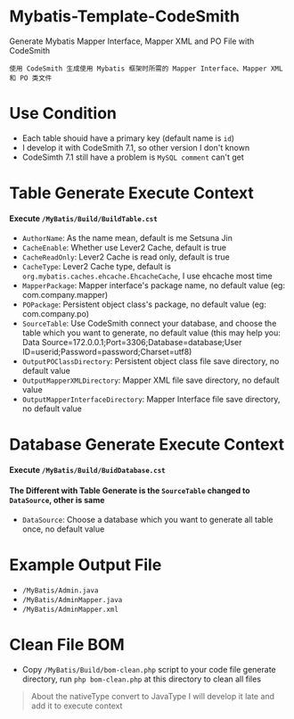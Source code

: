 # Mybatis-Template-CodeSmith
Generate Mybatis Mapper Interface, Mapper XML and PO File with CodeSmith

`使用 CodeSmith 生成使用 Mybatis 框架时所需的 Mapper Interface、Mapper XML 和 PO 类文件`

# Use Condition
+ Each table shouid have a primary key (default name is `id`)
+ I develop it with CodeSmith 7.1, so other version I don't known
+ CodeSimth 7.1 still have a problem is `MySQL comment` can't get

# Table Generate Execute Context
#### Execute `/MyBatis/Build/BuildTable.cst`
+ `AuthorName`: As the name mean, default is me Setsuna Jin
+ `CacheEnable`: Whether use Lever2 Cache, default is true
+ `CacheReadOnly`: Lever2 Cache is read only, default is true
+ `CacheType`: Lever2 Cache type, default is `org.mybatis.caches.ehcache.EhcacheCache`, I use ehcache most time
+ `MapperPackage`: Mapper interface's package name, no default value (eg: com.company.mapper)
+ `POPackage`: Persistent object class's package, no default value (eg: com.company.po)
+ `SourceTable`: Use CodeSmith connect your database, and choose the table which you want to generate, no default value
(this may help you: Data Source=172.0.0.1;Port=3306;Database=database;User ID=userid;Password=password;Charset=utf8)
+ `OutputPOClassDirectory`: Persistent object class file save directory, no default value
+ `OutputMapperXMLDirectory`: Mapper XML file save directory, no default value
+ `OutputMapperInterfaceDirectory`: Mapper Interface file save directory, no default value

# Database Generate Execute Context
#### Execute `/MyBatis/Build/BuidDatabase.cst`
#### The Different with Table Generate is the `SourceTable` changed to `DataSource`, other is same
+ `DataSource`: Choose a database which you want to generate all table once, no default value

# Example Output File
+ `/MyBatis/Admin.java`
+ `/MyBatis/AdminMapper.java`
+ `/MyBatis/AdminMapper.xml`

# Clean File BOM
+ Copy `/MyBatis/Build/bom-clean.php` script to your code file generate directory, run `php bom-clean.php` at this directory to clean all files

> About the nativeType convert to JavaType I will develop it late and add it to execute context
